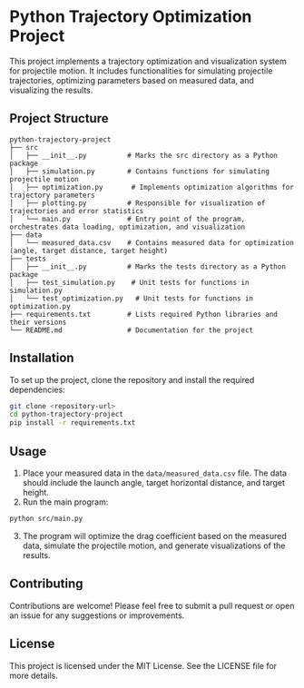 # Python Trajectory Optimization Project

This project implements a trajectory optimization and visualization system for projectile motion. It includes functionalities for simulating projectile trajectories, optimizing parameters based on measured data, and visualizing the results.

## Project Structure

```
python-trajectory-project
├── src
│   ├── __init__.py          # Marks the src directory as a Python package
│   ├── simulation.py        # Contains functions for simulating projectile motion
│   ├── optimization.py       # Implements optimization algorithms for trajectory parameters
│   ├── plotting.py          # Responsible for visualization of trajectories and error statistics
│   └── main.py              # Entry point of the program, orchestrates data loading, optimization, and visualization
├── data
│   └── measured_data.csv    # Contains measured data for optimization (angle, target distance, target height)
├── tests
│   ├── __init__.py          # Marks the tests directory as a Python package
│   ├── test_simulation.py    # Unit tests for functions in simulation.py
│   └── test_optimization.py   # Unit tests for functions in optimization.py
├── requirements.txt         # Lists required Python libraries and their versions
└── README.md                # Documentation for the project
```

## Installation

To set up the project, clone the repository and install the required dependencies:

```bash
git clone <repository-url>
cd python-trajectory-project
pip install -r requirements.txt
```

## Usage

1. Place your measured data in the `data/measured_data.csv` file. The data should include the launch angle, target horizontal distance, and target height.
2. Run the main program:

```bash
python src/main.py
```

3. The program will optimize the drag coefficient based on the measured data, simulate the projectile motion, and generate visualizations of the results.

## Contributing

Contributions are welcome! Please feel free to submit a pull request or open an issue for any suggestions or improvements.

## License

This project is licensed under the MIT License. See the LICENSE file for more details.